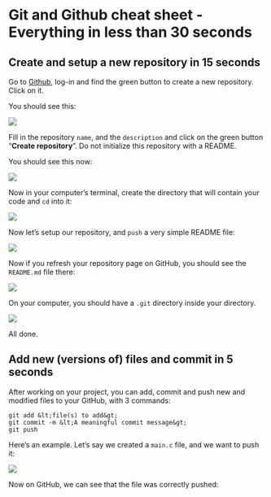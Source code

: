 # Git and Github cheat sheet - Everything in less than 30 seconds

## Create and setup a new repository in 15 seconds

Go to [Github](https://intranet.alxswe.com/rltoken/GlemiYlfDIp3xacdIdax8A "Github"), log-in and find the green button to create a new repository. Click on it.

You should see this:

![](https://s3.amazonaws.com/alx-intranet.hbtn.io/uploads/medias/2021/1/78fc06c07aaa5fef06ddc142ded7149f863b0e29.png?X-Amz-Algorithm=AWS4-HMAC-SHA256&X-Amz-Credential=AKIARDDGGGOUSBVO6H7D%2F20240815%2Fus-east-1%2Fs3%2Faws4_request&X-Amz-Date=20240815T013256Z&X-Amz-Expires=86400&X-Amz-SignedHeaders=host&X-Amz-Signature=db64a5f37026a904ac336e310d27c0de9aee6836767cfb90533084b5a96ef7d9)

Fill in the repository `name`, and the `description` and click on the green button “**Create repository**”. Do not initialize this repository with a README.

You should see this now:

![](https://s3.amazonaws.com/alx-intranet.hbtn.io/uploads/medias/2021/1/d05563cc0467300f97e53775907d8b53da2d297d.png?X-Amz-Algorithm=AWS4-HMAC-SHA256&X-Amz-Credential=AKIARDDGGGOUSBVO6H7D%2F20240815%2Fus-east-1%2Fs3%2Faws4_request&X-Amz-Date=20240815T013256Z&X-Amz-Expires=86400&X-Amz-SignedHeaders=host&X-Amz-Signature=948d7ed12a977b674de29c7dfcfb599c2385ffdc60272695456fdcade8c45850)

Now in your computer’s terminal, create the directory that will contain your code and `cd` into it:

![](https://s3.amazonaws.com/alx-intranet.hbtn.io/uploads/medias/2021/1/549b2cd81aa4fbd7583fd300254a9e63a850cb42.png?X-Amz-Algorithm=AWS4-HMAC-SHA256&X-Amz-Credential=AKIARDDGGGOUSBVO6H7D%2F20240815%2Fus-east-1%2Fs3%2Faws4_request&X-Amz-Date=20240815T013256Z&X-Amz-Expires=86400&X-Amz-SignedHeaders=host&X-Amz-Signature=df3f547b05a23550bb20984c6ee4615255e4ed0189b3291cf1991cad36d21e66)

Now let’s setup our repository, and `push` a very simple README file:

![](https://s3.amazonaws.com/alx-intranet.hbtn.io/uploads/medias/2021/1/5e68ba434fc2cd208980bee4884d4f75a7af7325.png?X-Amz-Algorithm=AWS4-HMAC-SHA256&X-Amz-Credential=AKIARDDGGGOUSBVO6H7D%2F20240815%2Fus-east-1%2Fs3%2Faws4_request&X-Amz-Date=20240815T013256Z&X-Amz-Expires=86400&X-Amz-SignedHeaders=host&X-Amz-Signature=f64c651513f2fbf3d408379e9e7f70e480b75850acdc08d8f5f737994861071b)

Now if you refresh your repository page on GitHub, you should see the `README.md` file there:

![](https://s3.amazonaws.com/alx-intranet.hbtn.io/uploads/medias/2021/1/2f5a734d7c3d9af7c9b28d97fabfe27845b4d3a3.png?X-Amz-Algorithm=AWS4-HMAC-SHA256&X-Amz-Credential=AKIARDDGGGOUSBVO6H7D%2F20240815%2Fus-east-1%2Fs3%2Faws4_request&X-Amz-Date=20240815T013256Z&X-Amz-Expires=86400&X-Amz-SignedHeaders=host&X-Amz-Signature=30b5231fe655c1a8ac6668f21d7098831f8d1643e0cde01ccb361321b50d5096)

On your computer, you should have a `.git` directory inside your directory.

![](https://s3.amazonaws.com/alx-intranet.hbtn.io/uploads/medias/2021/1/3a8aeef03faf1741596150155f506619d02a5751.png?X-Amz-Algorithm=AWS4-HMAC-SHA256&X-Amz-Credential=AKIARDDGGGOUSBVO6H7D%2F20240815%2Fus-east-1%2Fs3%2Faws4_request&X-Amz-Date=20240815T013256Z&X-Amz-Expires=86400&X-Amz-SignedHeaders=host&X-Amz-Signature=fd2b1a98113ae818752cc768aa71371a589a32cf97762de7ead47b9c75db7326)

All done.

## Add new (versions of) files and commit in 5 seconds

After working on your project, you can add, commit and push new and modified files to your GitHub, with 3 commands:

```
git add &lt;file(s) to add&gt;
git commit -m &lt;A meaningful commit message&gt;
git push
```

Here’s an example. Let’s say we created a `main.c` file, and we want to push it:

![](https://s3.amazonaws.com/alx-intranet.hbtn.io/uploads/medias/2021/1/30f676598d06b673957e2ca75ce74d6159b8cee3.png?X-Amz-Algorithm=AWS4-HMAC-SHA256&X-Amz-Credential=AKIARDDGGGOUSBVO6H7D%2F20240815%2Fus-east-1%2Fs3%2Faws4_request&X-Amz-Date=20240815T013256Z&X-Amz-Expires=86400&X-Amz-SignedHeaders=host&X-Amz-Signature=341306ce540fa1be51c8cdc4558be4fa8b4fc4ee09c0efd88a8dd7f14057bb15)

Now on GitHub, we can see that the file was correctly pushed: